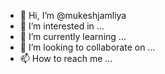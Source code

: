- 👋 Hi, I’m @mukeshjamliya
- 👀 I’m interested in ...
- 🌱 I’m currently learning ...
- 💞️ I’m looking to collaborate on ...
- 📫 How to reach me ...

<!---
mukeshjamliya/mukeshjamliya is a ✨ special ✨ repository because its `README.md` (this file) appears on your GitHub profile.
You can click the Preview link to take a look at your changes.
--->
